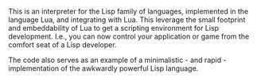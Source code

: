 This is an interpreter for the Lisp family of languages, implemented in the language Lua, and integrating with Lua. This leverage the small footprint and embeddability of Lua to get a scripting environment for Lisp development. I.e., you can now control your application or game from the comfort seat of a Lisp developer.

The code also serves as an example of a minimalistic - and rapid - implementation of the awkwardly powerful Lisp language.